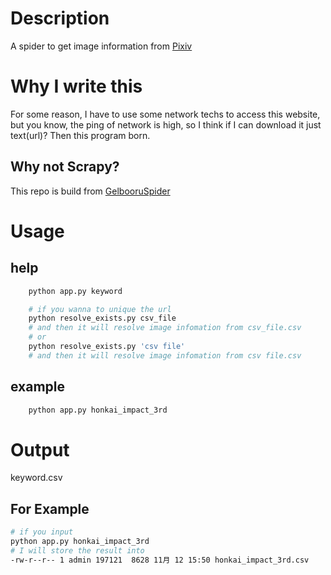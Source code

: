 # Description
A spider to get image information from [Pixiv](pixiv.net)
# Why I write this
For some reason, I have to use some network techs to access this website, but you know, the ping of network is high, so I think if I can download it just text(url)? Then this program born.
## Why not Scrapy?
This repo is build from [GelbooruSpider](https://github.com/EnderCaster/GelbooruSpider)

# Usage
## help
```bash
    python app.py keyword
```
```bash
    # if you wanna to unique the url
    python resolve_exists.py csv_file
    # and then it will resolve image infomation from csv_file.csv
    # or
    python resolve_exists.py 'csv file'
    # and then it will resolve image infomation from csv file.csv
```
## example
```bash
    python app.py honkai_impact_3rd
```
# Output
keyword.csv
## For Example
```bash
# if you input 
python app.py honkai_impact_3rd
# I will store the result into 
-rw-r--r-- 1 admin 197121  8628 11月 12 15:50 honkai_impact_3rd.csv
```